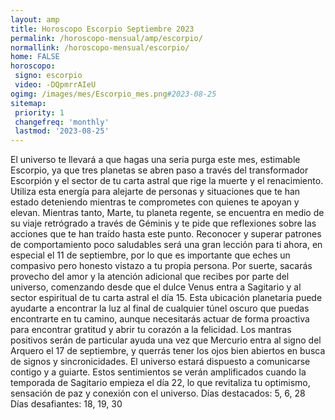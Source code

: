 ```yaml
---
layout: amp
title: Horoscopo Escorpio Septiembre 2023 
permalink: /horoscopo-mensual/amp/escorpio/
normallink: /horoscopo-mensual/escorpio/
home: FALSE
horoscopo:
 signo: escorpio
 video: -DQpmrrAIeU
ogimg: /images/mes/Escorpio_mes.png#2023-08-25
sitemap:
 priority: 1
 changefreq: 'monthly'
 lastmod: '2023-08-25'
---
```



El universo te llevará a que hagas una seria purga este mes, estimable Escorpio, ya que tres planetas se abren paso a través del transformador Escorpión y el sector de tu carta astral que rige la muerte y el renacimiento. Utiliza esta energía para alejarte de personas y situaciones que te han estado deteniendo mientras te comprometes con quienes te apoyan y elevan.
Mientras tanto, Marte, tu planeta regente, se encuentra en medio de su viaje retrógrado a través de Géminis y te pide que reflexiones sobre las acciones que te han traído hasta este punto. Reconocer y superar patrones de comportamiento poco saludables será una gran lección para ti ahora, en especial el 11 de septiembre, por lo que es importante que eches un compasivo pero honesto vistazo a tu propia persona.
Por suerte, sacarás provecho del amor y la atención adicional que recibes por parte del universo, comenzando desde que el dulce Venus entra a Sagitario y al sector espiritual de tu carta astral el día 15. Esta ubicación planetaria puede ayudarte a encontrar la luz al final de cualquier túnel oscuro que puedas encontrarte en tu camino, aunque necesitarás actuar de forma proactiva para encontrar gratitud y abrir tu corazón a la felicidad.
Los mantras positivos serán de particular ayuda una vez que Mercurio entra al signo del Arquero el 17 de septiembre, y querrás tener los ojos bien abiertos en busca de signos y sincronicidades. El universo estará dispuesto a comunicarse contigo y a guiarte.
Estos sentimientos se verán amplificados cuando la temporada de Sagitario empieza el día 22, lo que revitaliza tu optimismo, sensación de paz y conexión con el universo.
Días destacados: 5, 6, 28
Días desafiantes: 18, 19, 30